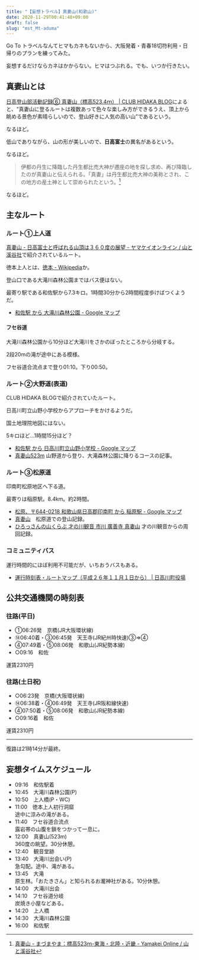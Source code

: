 ```yaml
---
title: "【妄想トラベル】真妻山(和歌山)"
date: 2020-11-29T00:41:48+09:00
draft: false
slug: "mst_Mt-aduma"
---
```


Go To トラベルなんてヒマもカネもないから、大阪発着・青春18切符利用・日帰りのプランを練ってみた。

妄想するだけならカネはかからない。ヒマはつぶれる。でも、いつか行きたい。

<!-- more -->

真妻山とは
----

[日高登山部活動記録⑥ 真妻山（標高523.4ｍ） | CLUB HIDAKA BLOG](https://ameblo.jp/hidakarablog/entry-12263964914.html)によると、<q>真妻山に登るルートは複数あって色々な楽しみ方ができるうえ、頂上から眺める景色が素晴らしいので、登山好きに人気の高い山</q>であるという。

なるほど。

低山でありながら、山の形が美しいので、**日高富士**の異名があるという。

なるほど。

> 伊都の丹生に降臨した丹生都比売大神が遷座の地を探し求め、再び降臨したのが真妻山と伝えられる。「真妻」は丹生都比売大神の美称とされ、この地方の産土神として崇められたという。[^1]

[^1]:[真妻山 - まづまやま：標高523ｍ-東海・北陸・近畿 - Yamakei Online / 山と溪谷社](https://www.yamakei-online.com/yamanavi/yama.php?yama_id=19708)

なるほど。

主なルート
----

### ルート①上人道

[真妻山 - 日高富士と呼ばれる山頂は３６０度の展望 - ヤマケイオンライン / 山と溪谷社](https://www.yamakei-online.com/yamanavi/route_detail.php?id=11847)で紹介されているルート。

徳本上人とは、[徳本 - Wikipedia](https://ja.wikipedia.org/wiki/%E5%BE%B3%E6%9C%AC)か。

登山口である大滝川森林公園まではバス便はない。

最寄り駅である和佐駅から7.3キロ。1時間30分から2時間程度歩けばつくようだ。

* [和佐駅 から 大滝川森林公園 - Google マップ](https://www.google.co.jp/maps/dir/%E5%92%8C%E4%BD%90%E9%A7%85%E3%80%81%E3%80%92649-1443+%E5%92%8C%E6%AD%8C%E5%B1%B1%E7%9C%8C%E6%97%A5%E9%AB%98%E9%83%A1%E6%97%A5%E9%AB%98%E5%B7%9D%E7%94%BA%E5%92%8C%E4%BD%90/%E5%A4%A7%E6%BB%9D%E5%B7%9D%E6%A3%AE%E6%9E%97%E5%85%AC%E5%9C%92/@33.8960397,135.2194161,14z/data=!3m1!4b1!4m14!4m13!1m5!1m1!1s0x6007696d6e7b6025:0xd03b5db214734b09!2m2!1d135.207146!2d33.8974823!1m5!1m1!1s0x0:0xb7cc08798521b29d!2m2!1d135.2667055!2d33.8986027!3e2)

#### フセ谷道

大滝川森林公園から10分ほど大滝川をさかのぼったところから分岐する。

2段20mの滝が途中にある模様。

フセ谷道合流点まで登り01:10。下り00:50。

### ルート②大野道(表道)

CLUB HIDAKA BLOGで紹介されていたルート。

日高川町立山野小学校からアプローチをかけるようだ。

国土地理院地図にはない。

5キロほど...1時間15分ほど？

* [和佐駅 から 日高川町立山野小学校 - Google マップ](https://www.google.co.jp/maps/dir/%E5%92%8C%E4%BD%90%E9%A7%85/%E3%80%92649-1441+%E5%92%8C%E6%AD%8C%E5%B1%B1%E7%9C%8C%E6%97%A5%E9%AB%98%E9%83%A1%E6%97%A5%E9%AB%98%E5%B7%9D%E7%94%BA%E5%B1%B1%E9%87%8E%EF%BC%95%EF%BC%93%EF%BC%98+%E6%97%A5%E9%AB%98%E5%B7%9D%E7%94%BA%E7%AB%8B%E5%B1%B1%E9%87%8E%E5%B0%8F%E5%AD%A6%E6%A0%A1/@33.8927344,135.2455693,17z/data=!4m9!4m8!1m0!1m5!1m1!1s0x60076b8bd5c39b4f:0x35be2fafeada1709!2m2!1d135.247758!2d33.89273!3e2)
* [真妻山523m](http://sengamine.sakura.ne.jp/san06/sanmazuma060205.htm) 山野道から登り、大滝森林公園に降りるコースの記事。

### ルート③松原道

印南町松原地区へ下る道。

最寄りは稲原駅。8.4km。約2時間。

* [松原、〒644-0218 和歌山県日高郡印南町 から 稲原駅 - Google マップ](https://www.google.co.jp/maps/dir/33.8788396,135.2831714/%E5%92%8C%E6%AD%8C%E5%B1%B1%E7%9C%8C%E5%8D%B0%E5%8D%97%E7%94%BA%E5%8D%B0%E5%8D%97%E5%8E%9F+%E7%A8%B2%E5%8E%9F%E9%A7%85/@33.8803696,135.2312646,14z/data=!4m9!4m8!1m0!1m5!1m1!1s0x60076c2f27a82c55:0x7f0ffe0863a6f76f!2m2!1d135.2296832!2d33.8526738!3e2)
* [真妻山](http://amgm.web2.jp/2005/051105WakayamaMazumayama.htm)　松原道での登山記録。
* [ひろっさんの山くらぶ 才の川観音 市川 廣善寺 真妻山](http://mountainclub.blog.fc2.com/blog-entry-343.html) 才の川観音からの周回記録。


### コミュニティバス

運行時間的にほぼ利用不可能だが、いちおうバスもある。

* [運行時刻表・ルートマップ（平成２６年１１月１日から） | 日高川町役場](http://www.town.hidakagawa.lg.jp/town/sec_soumu/soumu/communitybus/hidakagawabus.html)

公共交通機関の時刻表
----

### 往路(平日)

* ①06:26発　京橋(JR大阪環状線)
* ⑭06:40着・③06:45発　天王寺(JR紀州時快速)③⇒④
* ④07:49着・⑤08:06発　和歌山(JR紀勢本線)
* ○09:16　和佐

運賃2310円

### 往路(土日祝)

* ○06:23発　京橋(大阪環状線)
* ⑭06:38着・④06:49発　天王寺(JR阪和線快速)
* ④07:50着・⑤08:06発　和歌山(JR紀勢本線)
* ○09:16着　和佐

運賃2310円

----

復路は21時14分が最終。

妄想タイムスケジュール
----

* 09:16　和佐駅着
* 10:45　大滝川森林公園(P)
* 10:50　上人橋(P・WC)
* 11:00　徳本上人初行洞窟  
途中に涼みの滝がある。
* 11:40　フセ谷道合流点  
露岩帯の山腹を鎖をつかって一息に。
* 12:00　真妻山(523m)  
360度の眺望。30分休憩。
* 12:40　観音堂跡
* 13:40　大滝川出会い(P)  
急勾配。途中、滝がある。
* 13:45　大滝  
原生林。「おたきさん」と知られるお瀧神社がある。10分休憩。
* 14:00　大滝川出会
* 14:10　フセ谷道分岐  
炭焼き小屋などある。
* 14:20　上人橋
* 14:30　大滝川森林公園
* 16:00　和佐駅

